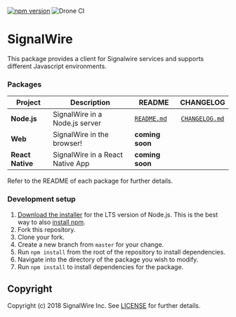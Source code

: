 [![npm version](https://badge.fury.io/js/signalwire.svg)](https://badge.fury.io/js/signalwire)
![Drone CI](https://ci.signalwire.com/api/badges/signalwire/signalwire-node/status.svg)

# SignalWire

This package provides a client for Signalwire services and supports different Javascript environments.

### Packages

| Project | Description | README | CHANGELOG |
| ------- | ------- | ------- |:-----:|
| **Node.js** | SignalWire in a Node.js server | [`README.md`](packages/node/README.md) | [`CHANGELOG.md`](packages/node/CHANGELOG.md)
| **Web** | SignalWire in the browser! | **coming soon** |
| **React Native** | SignalWire in a React Native App | **coming soon** |

Refer to the README of each package for further details.

### Development setup
1. [Download the installer](https://nodejs.org/) for the LTS version of Node.js. This is the best way to also [install npm](https://blog.npmjs.org/post/85484771375/how-to-install-npm#_=_).
2. Fork this repository.
3. Clone your fork.
4. Create a new branch from `master` for your change.
5. Run `npm install` from the root of the repository to install dependencies.
6. Navigate into the directory of the package you wish to modify.
7. Run `npm install` to install dependencies for the package.

## Copyright

Copyright (c) 2018 SignalWire Inc. See [LICENSE](https://github.com/signalwire/signalwire-node/blob/master/LICENSE) for further details.
